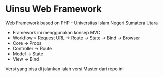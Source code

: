 # Uinsu Web Framework
Web Framework based on PHP - Universitas Islam Negeri Sumatera Utara


- Framework ini menggunakan konsep MVC
- Workflow = Request URL -> Route -> State -> Bind -> Browser
- Core -> Props 
- Controller -> Route
- Model -> State 
- View -> Bind

Versi yang bisa di jalankan ialah versi Master dari repo ini
